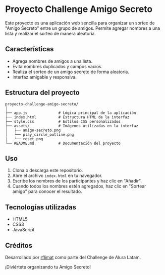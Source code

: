 # Proyecto Challenge Amigo Secreto

Este proyecto es una aplicación web sencilla para organizar un sorteo de "Amigo Secreto" entre un grupo de amigos. Permite agregar nombres a una lista y realizar el sorteo de manera aleatoria.

## Características

- Agrega nombres de amigos a una lista.
- Evita nombres duplicados y campos vacíos.
- Realiza el sorteo de un amigo secreto de forma aleatoria.
- Interfaz amigable y responsiva.

## Estructura del proyecto

```
proyecto-challenge-amigo-secreto/
│
├── app.js              # Lógica principal de la aplicación
├── index.html          # Estructura HTML de la interfaz
├── style.css           # Estilos CSS personalizados
├── assets/             # Imágenes utilizadas en la interfaz
│   ├── amigo-secreto.png
│   └── play_circle_outline.png
|   └── reset.png
└── README.md           # Documentación del proyecto
```

## Uso

1. Clona o descarga este repositorio.
2. Abre el archivo `index.html` en tu navegador.
3. Escribe los nombres de los participantes y haz clic en "Añadir".
4. Cuando todos los nombres estén agregados, haz clic en "Sortear amigo" para conocer el resultado.

## Tecnologías utilizadas

- HTML5
- CSS3
- JavaScript

## Créditos

Desarrollado por [rflimat](https://github.com/rflimat) como parte del Challenge de Alura Latam.  

¡Diviértete organizando tu Amigo Secreto!
